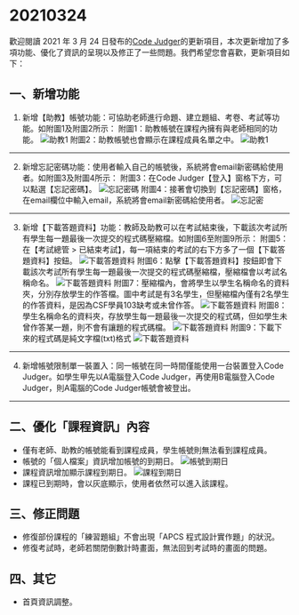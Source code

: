 # 20210324

歡迎閱讀 2021 年 3 月 24 日發布的[Code Judger](http://www.codejudger.com)的更新項目，本次更新增加了多項功能、優化了資訊的呈現以及修正了一些問題。我們希望您會喜歡，更新項目如下：

## 一、新增功能

1. 新增【助教】帳號功能：可協助老師進行命題、建立題組、考卷、考試等功能。如附圖1及附圖2所示：
附圖1：助教帳號在課程內擁有與老師相同的功能。
![助教1](https://i.imgur.com/XiMQvrl.jpg)
附圖2：助教帳號也會顯示在課程成員名單之中。
![助教1](https://i.imgur.com/wIhhMYP.jpg)

---

2. 新增忘記密碼功能：使用者輸入自己的帳號後，系統將會email新密碼給使用者。如附圖3及附圖4所示：
附圖3：在Code Judger【登入】窗格下方，可以點選【忘記密碼】。
![忘記密碼](https://i.imgur.com/oDQxvBm.jpg)
附圖4：接著會切換到【忘記密碼】窗格，在email欄位中輸入email，系統將會email新密碼給使用者。
![忘記密](https://i.imgur.com/LhA8ukf.jpg)

---

3. 新增【下載答題資料】功能：教師及助教可以在考試結束後，下載該次考試所有學生每一題最後一次提交的程式碼壓縮檔。如附圖6至附圖9所示：
附圖5：在【考試總管 > 已結束考試】，每一項結束的考試的右下方多了一個【下載答題資料】按鈕。
![下載答題資料](https://i.imgur.com/tVnZTT9.jpg)
附圖6：點擊【下載答題資料】按鈕即會下載該次考試所有學生每一題最後一次提交的程式碼壓縮檔，壓縮檔會以考試名稱命名。
![下載答題資料](https://i.imgur.com/Yz23QU6.jpg)
附圖7：壓縮檔內，會將學生以學生名稱命名的資料夾，分別存放學生的作答檔。圖中考試是有3名學生，但壓縮檔內僅有2名學生的作答資料，是因為CSF學員103缺考或未曾作答。
![下載答題資料](https://i.imgur.com/2lW1iz7.jpg)
附圖8：學生名稱命名的資料夾，存放學生每一題最後一次提交的程式碼，但如學生未曾作答某一題，則不會有讓題的程式碼檔。
![下載答題資料](https://i.imgur.com/iPR8VVP.jpg)
附圖9：下載下來的程式碼是純文字檔(txt)格式
![下載答題資料](https://i.imgur.com/t3HASMG.jpg)

---

4. 新增帳號限制單一裝置入：同一帳號在同一時間僅能使用一台裝置登入Code Judger。如學生甲先以A電腦登入Code Judger，再使用B電腦登入Code Judger，則A電腦的Code Judger帳號會被登出。

---

## 二、優化「課程資訊」內容

- 僅有老師、助教的帳號能看到課程成員，學生帳號則無法看到課程成員。
- 帳號的「個人檔案」資訊增加帳號的到期日。
![帳號到期日](https://i.imgur.com/kTw1aRo.jpg)
- 課程資訊增加顯示課程到期日。
![課程到期日](https://i.imgur.com/rxuGRQT.jpg)
- 課程已到期時，會以灰底顯示，使用者依然可以進入該課程。

## 三、修正問題

- 修復部份課程的「練習題組」不會出現「APCS 程式設計實作題」的狀況。
- 修復考試時，老師若關閉倒數計時畫面，無法回到考試時的畫面的問題。

## 四、其它

- 首頁資訊調整。
